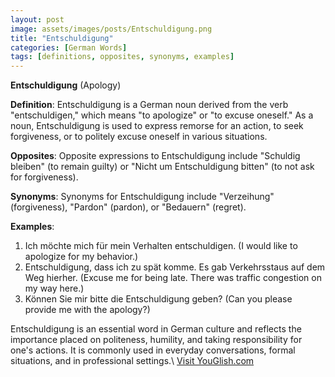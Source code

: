 ```yaml
---
layout: post
image: assets/images/posts/Entschuldigung.png
title: "Entschuldigung"
categories: [German Words]
tags: [definitions, opposites, synonyms, examples]
---
```


**Entschuldigung** (Apology)

**Definition**: Entschuldigung is a German noun derived from the verb "entschuldigen," which means "to apologize" or "to excuse oneself." As a noun, Entschuldigung is used to express remorse for an action, to seek forgiveness, or to politely excuse oneself in various situations.

**Opposites**: Opposite expressions to Entschuldigung include "Schuldig bleiben" (to remain guilty) or "Nicht um Entschuldigung bitten" (to not ask for forgiveness).

**Synonyms**: Synonyms for Entschuldigung include "Verzeihung" (forgiveness), "Pardon" (pardon), or "Bedauern" (regret).

**Examples**:

1. Ich möchte mich für mein Verhalten entschuldigen. (I would like to apologize for my behavior.)
2. Entschuldigung, dass ich zu spät komme. Es gab Verkehrsstaus auf dem Weg hierher. (Excuse me for being late. There was traffic congestion on my way here.)
3. Können Sie mir bitte die Entschuldigung geben? (Can you please provide me with the apology?)

Entschuldigung is an essential word in German culture and reflects the importance placed on politeness, humility, and taking responsibility for one's actions. It is commonly used in everyday conversations, formal situations, and in professional settings.\ <a id="yg-widget-0" class="youglish-widget" data-query="Entschuldigung" data-lang="german" data-components="8412" data-auto-start="0" data-bkg-color="theme_light" data-title="How%20to%20pronounce%20Entschuldigung%20in%20German"  rel="nofollow" href="https://youglish.com">Visit YouGlish.com</a><script async src="https://youglish.com/public/emb/widget.js" charset="utf-8"></script>